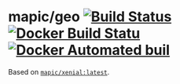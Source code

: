 # mapic/geo [![Build Status](https://travis-ci.org/mapic/docker-mapic-geo.svg?branch=master)](https://travis-ci.org/mapic/docker-mapic-geo) [![Docker Build Statu](https://img.shields.io/docker/build/mapic/geo.svg?style=flat-square)](https://hub.docker.com/r/mapic/geo/builds/) [![Docker Automated buil](https://img.shields.io/docker/automated/mapic/geo.svg)](https://hub.docker.com/r/mapic/geo/)

Based on [`mapic/xenial:latest`](https://github.com/mapic/docker-mapic-xenial).
